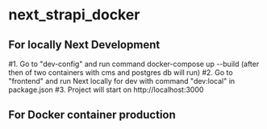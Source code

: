 # next_strapi_docker

## For locally Next Development
#1. Go to "dev-config" and run command docker-compose up --build
    (after then of two containers with cms and postgres db will run)
#2. Go to "frontend" and run Next locally for dev with command "dev:local" in package.json
#3. Project will start on http://localhost:3000


## For Docker container production

